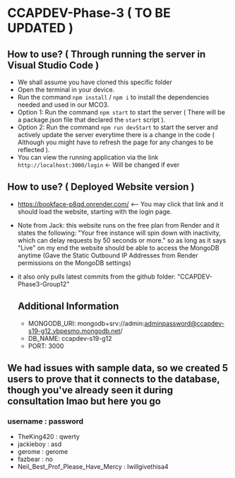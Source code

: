 # CCAPDEV-Phase-3 ( TO BE UPDATED )

## How to use? ( Through running the server in Visual Studio Code )
- We shall assume you have cloned this specific folder
- Open the terminal in your device.
- Run the command `npm install` / `npm i` to install the dependencies needed and used in our MCO3.
- Option 1: Run the command `npm start` to start the server ( There will be a package.json file that declared the `start` script ).
- Option 2: Run the command `npm run devStart` to start the server and actively update the server everytime there is a change in the code ( Although you might have to refresh the page for any changes to be reflected ).
- You can view the running application via the link `http://localhost:3000/login` <- Will be changed if ever

## How to use? ( Deployed Website version )
- https://bookface-p8qd.onrender.com/ <-- You may click that link and it should load the website, starting with the login page.
- Note from Jack: this website runs on the free plan from Render and it states the following: "Your free instance will spin down with inactivity, which can delay requests by 50 seconds or more." so as long as it says "Live" on my end the website should be able to access the MongoDB anytime (Gave the Static Outbound IP Addresses from Render permissions on the MongoDB settings)
- it also only pulls latest commits from the github folder: "CCAPDEV-Phase3-Group12"

  ## Additional Information
  - MONGODB_URI: mongodb+srv://admin:adminpassword@ccapdev-s19-g12.ybpesmo.mongodb.net/
  - DB_NAME: ccapdev-s19-g12
  - PORT: 3000

## We had issues with sample data, so we created 5 users to prove that it connects to the database, though you've already seen it during consultation lmao but here you go
### username : password

- TheKing420 : qwerty
- jackieboy : asd
- gerome : gerome
- fazbear : no
- Neil_Best_Prof_Please_Have_Mercy : Iwillgivethisa4
